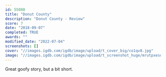 ```yaml
---
id: 55080
title: "Donut County"
description: "Donut County - Review"
score: 7
date: "2018-09-07"
completed: TRUE
awards: ""
modified_date: "2022-07-04"
screenshots: []
cover: "//images.igdb.com/igdb/image/upload/t_cover_big/co1qv8.jpg"
image: "//images.igdb.com/igdb/image/upload/t_screenshot_huge/mrutpxesdu9k7soeivx6.jpg"
---
```

Great goofy story, but a bit short.